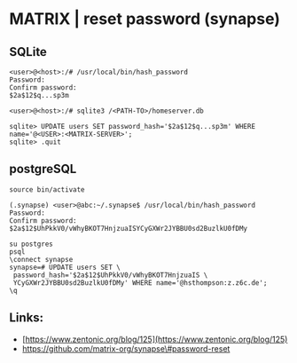 # MATRIX \| reset password \(synapse\)

## SQLite

```
<user>@<host>:/# /usr/local/bin/hash_password
Password: 
Confirm password: 
$2a$12$q...sp3m

<user>@<host>:/# sqlite3 /<PATH-TO>/homeserver.db

sqlite> UPDATE users SET password_hash='$2a$12$q...sp3m' WHERE name='@<USER>:<MATRIX-SERVER>';
sqlite> .quit
```

## 

## postgreSQL

```
source bin/activate

(.synapse) <user>@abc:~/.synapse$ /usr/local/bin/hash_password
Password:
Confirm password:
$2a$12$UhPkkV0/vWhyBKOT7HnjzuaISYCyGXWr2JYBBU0sd2BuzlkU0fDMy

su postgres
psql
\connect synapse
synapse=# UPDATE users SET \
 password_hash='$2a$12$UhPkkV0/vWhyBKOT7HnjzuaIS \
 YCyGXWr2JYBBU0sd2BuzlkU0fDMy' WHERE name='@hsthompson:z.z6c.de';
\q
```

## Links:

* [https://www.zentonic.org/blog/125](https://www.zentonic.org/blog/125)
* https://github.com/matrix-org/synapse\#password-reset



